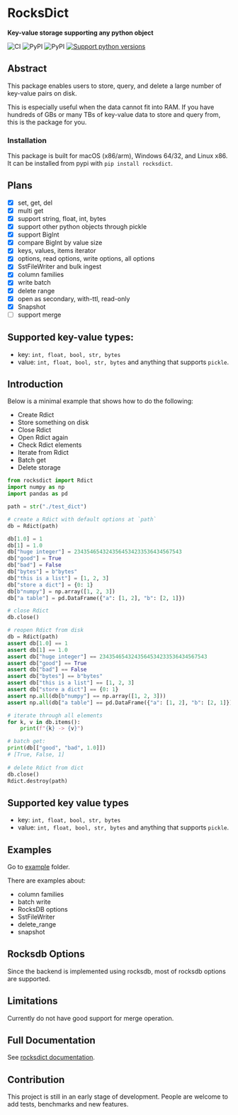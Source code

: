 # RocksDict

**Key-value storage supporting any python object**

![CI](https://github.com/Congyuwang/RocksDict/actions/workflows/CI.yml/badge.svg)
![PyPI](https://img.shields.io/pypi/dm/rocksdict)
![PyPI](https://img.shields.io/pypi/wheel/rocksdict)
[![Support python versions](https://img.shields.io/pypi/pyversions/rocksdict.svg)](https://pypi.org/project/rocksdict/)

## Abstract

This package enables users to store, query, and delete
a large number of key-value pairs on disk.

This is especially useful when the data cannot fit into RAM.
If you have hundreds of GBs or many TBs of key-value data to store
and query from, this is the package for you.

### Installation

This package is built for macOS (x86/arm), Windows 64/32, and Linux x86.
It can be installed from pypi with `pip install rocksdict`.

## Plans

- [x] set, get, del
- [x] multi get
- [x] support string, float, int, bytes
- [x] support other python objects through pickle
- [x] support BigInt
- [x] compare BigInt by value size
- [x] keys, values, items iterator
- [x] options, read options, write options, all options
- [x] SstFileWriter and bulk ingest
- [x] column families
- [x] write batch
- [x] delete range
- [x] open as secondary, with-ttl, read-only
- [x] Snapshot
- [ ] support merge

## Supported key-value types:

- key: `int, float, bool, str, bytes`
- value: `int, float, bool, str, bytes` and anything that supports `pickle`.

## Introduction

Below is a minimal example that shows how to do the following:

- Create Rdict
- Store something on disk
- Close Rdict
- Open Rdict again
- Check Rdict elements
- Iterate from Rdict
- Batch get
- Delete storage

```python
from rocksdict import Rdict
import numpy as np
import pandas as pd

path = str("./test_dict")

# create a Rdict with default options at `path`
db = Rdict(path)

db[1.0] = 1
db[1] = 1.0
db["huge integer"] = 2343546543243564534233536434567543
db["good"] = True
db["bad"] = False
db["bytes"] = b"bytes"
db["this is a list"] = [1, 2, 3]
db["store a dict"] = {0: 1}
db[b"numpy"] = np.array([1, 2, 3])
db["a table"] = pd.DataFrame({"a": [1, 2], "b": [2, 1]})

# close Rdict
db.close()

# reopen Rdict from disk
db = Rdict(path)
assert db[1.0] == 1
assert db[1] == 1.0
assert db["huge integer"] == 2343546543243564534233536434567543
assert db["good"] == True
assert db["bad"] == False
assert db["bytes"] == b"bytes"
assert db["this is a list"] == [1, 2, 3]
assert db["store a dict"] == {0: 1}
assert np.all(db[b"numpy"] == np.array([1, 2, 3]))
assert np.all(db["a table"] == pd.DataFrame({"a": [1, 2], "b": [2, 1]}))

# iterate through all elements
for k, v in db.items():
    print(f"{k} -> {v}")

# batch get:
print(db[["good", "bad", 1.0]])
# [True, False, 1]
 
# delete Rdict from dict
db.close()
Rdict.destroy(path)
```

## Supported key value types

- key: `int, float, bool, str, bytes`
- value: `int, float, bool, str, bytes` and anything that supports `pickle`.

## Examples

Go to [example](https://github.com/Congyuwang/RocksDict/tree/main/examples) folder.

There are examples about:

- column families
- batch write
- RocksDB options
- SstFileWriter
- delete_range
- snapshot

## Rocksdb Options

Since the backend is implemented using rocksdb,
most of rocksdb options are supported.

## Limitations

Currently do not have good support for merge operation.

## Full Documentation

See [rocksdict documentation](https://congyuwang.github.io/RocksDict/rocksdict.html).

## Contribution

This project is still in an early stage of development. People are welcome 
to add tests, benchmarks and new features.
